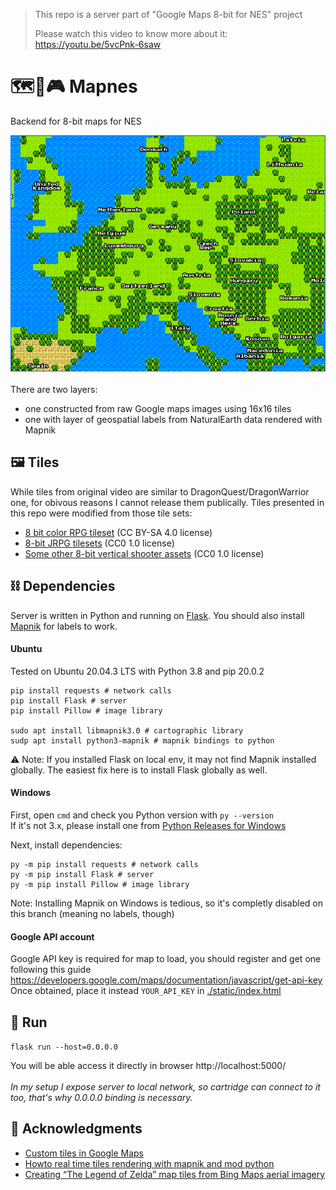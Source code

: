 > This repo is a server part of "Google Maps 8-bit for NES" project
>
> Please watch this video to know more about it: https://youtu.be/5vcPnk-6saw

# 🗺️📍🎮 Mapnes
Backend for 8-bit maps for NES 

<div align="center" width="100%">
    <img src="./mapnes_preview.png" width="640" alt="" />
</div>

<br>
There are two layers:

- one constructed from raw Google maps images using 16x16 tiles
- one with layer of geospatial labels from NaturalEarth data rendered with Mapnik

## 🖼️ Tiles

While tiles from original video are similar to DragonQuest/DragonWarrior one, for obivous reasons I cannot release them publically. Tiles presented in this repo were modified from those tile sets:

- [8 bit color RPG tileset](https://opengameart.org/content/8-bit-color-rpg-tileset) (CC BY-SA 4.0 license)
- [8-bit JRPG tilesets](https://opengameart.org/content/8-bit-jrpg-tilesets) (CC0 1.0 license)
- [Some other 8-bit vertical shooter assets](https://opengameart.org/content/some-other-8-bit-vertical-shooter-assets) (CC0 1.0 license)

## ⛓️ Dependencies

Server is written in Python and running on [Flask](https://flask.palletsprojects.com/en/2.0.x/).
You should also install [Mapnik](https://mapnik.org/) for labels to work.

#### Ubuntu
Tested on Ubuntu 20.04.3 LTS with Python 3.8 and pip 20.0.2

```
pip install requests # network calls
pip install Flask # server
pip install Pillow # image library

sudo apt install libmapnik3.0 # cartographic library
sudp apt install python3-mapnik # mapnik bindings to python
```

⚠️ Note: If you installed Flask on local env, it may not find Mapnik installed globally. The easiest fix here is to install Flask globally as well.

#### Windows
First, open `cmd` and check you Python version with `py --version` <br>
If it's not 3.x, please install one from [Python Releases for Windows](https://www.python.org/downloads/windows/)

Next, install dependencies:
```
py -m pip install requests # network calls
py -m pip install Flask # server
py -m pip install Pillow # image library
```

Note: Installing Mapnik on Windows is tedious, so it's completly disabled on this branch (meaning no labels, though)

#### Google API account

Google API key is required for map to load, you should register and get one following this guide https://developers.google.com/maps/documentation/javascript/get-api-key <br>
Once obtained, place it instead `YOUR_API_KEY` in [./static/index.html](./static/index.html)

## 👟 Run

`flask run --host=0.0.0.0`

You will be able access it directly in browser http://localhost:5000/ <br><br>
*In my setup I expose server to local network, so cartridge can connect to it too, that's why 0.0.0.0 binding is necessary.*

## 🙇 Acknowledgments

- [Custom tiles in Google Maps](https://gist.github.com/clhenrick/dcce31036d3e3940c55b31ddb86ca1ec)
- [Howto real time tiles rendering with mapnik and mod python](https://wiki.openstreetmap.org/wiki/Howto_real_time_tiles_rendering_with_mapnik_and_mod_python)
- [Creating “The Legend of Zelda” map tiles from Bing Maps aerial imagery](https://alastaira.wordpress.com/2012/03/14/creating-the-legend-of-zelda-map-tiles-from-bing-maps-aerial-imagery/)

